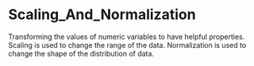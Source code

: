 # Scaling_And_Normalization
Transforming the values of numeric variables to have helpful properties.
Scaling is used to change the range of the data.
Normalization is used to change the shape of the distribution of data.
